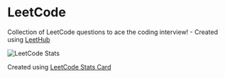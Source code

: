 # LeetCode
Collection of LeetCode questions to ace the coding interview! - Created using [LeetHub](https://github.com/QasimWani/LeetHub)

![LeetCode Stats](https://leetcard.jacoblin.cool/Jahswaygo?theme=dark&font=Monda&ext=activity)

Created using [LeetCode Stats Card](https://github.com/JacobLinCool/LeetCode-Stats-Card)